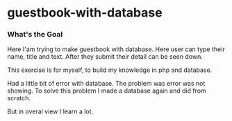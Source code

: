 # guestbook-with-database

### What's the Goal
Here I'am trying to make guestbook with database. Here user can type their name, title and text. After they submit their detail can be seen down.

This exercise is for myself, to build my knowledge in php and database.

Had a little bit of error with database. The problem was error was not showing. To solve this problem I made a database again and did from scratch.

But in overal view I learn a lot.